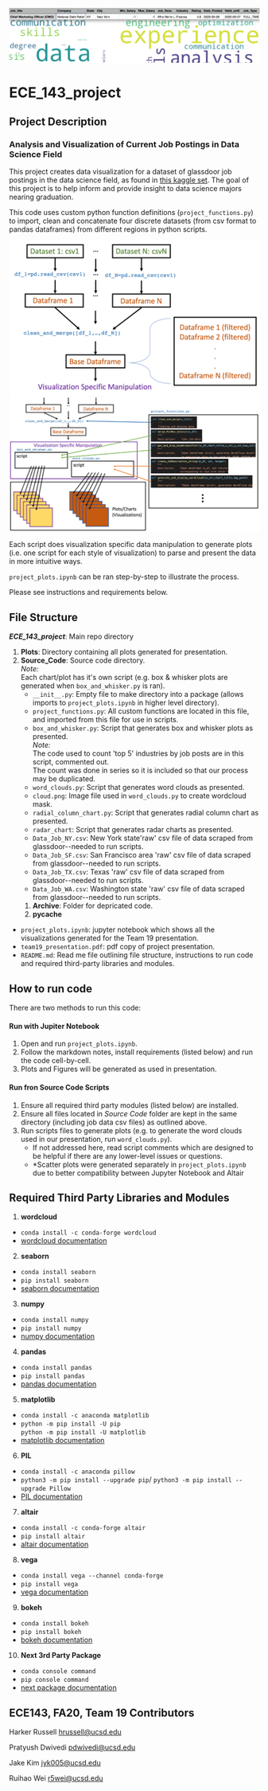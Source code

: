 ![data to vis](https://github.com/pkd25395/ECE_143_project/blob/main/RM_Images/data-to-vis.png)  
# ECE_143_project
## Project Description
  
### Analysis  and Visualization of Current Job Postings in Data Science Field
This project creates data visualization for a dataset of glassdoor job postings in the data science field, as found in [this kaggle set](https://www.kaggle.com/atharvap329/glassdoor-data-science-job-data). The goal of this project is to help inform and provide insight to data science majors nearing graduation.

This code uses custom python function definitions (`project_functions.py`) to import, clean and concatenate four discrete datasets (from csv format to pandas dataframes) from different regions in python scripts.  

![data process](https://github.com/pkd25395/ECE_143_project/blob/main/RM_Images/data_process.png)
![other process](https://github.com/pkd25395/ECE_143_project/blob/main/RM_Images/other_process.png)

Each script does visualization specific data manipulation to generate plots (i.e. one script for each style of visualization) to parse and present the data in more intuitive ways.  
 
`project_plots.ipynb` can be ran step-by-step to illustrate the process.
     
Please see instructions and requirements below.

## File Structure

***ECE_143_project***: Main repo directory
1. **Plots**: Directory containing all plots generated for presentation.  
1. **Source_Code**: Source code directory.  
*Note:*\
Each chart/plot has it's own script (e.g. box & whisker plots are generated when `box_and_whisker.py` is ran).  
     - `__init__.py`: Empty file to make directory into a package (allows imports to `project_plots.ipynb` in higher level directory).  
     - `project_functions.py`: All custom functions are located in this file, and imported from this file for use in scripts.  
     - `box_and_whisker.py`: Script that generates box and whisker plots as presented.  
     *Note:*\
     The code used to count 'top 5' industries by job posts are in this script, commented out.\
     The count was done in series so it is included so that our process may be duplicated.  
     - `word_clouds.py`: Script that generates word clouds as presented.  
     - `cloud.png`: Image file used in `word_clouds.py` to create wordcloud mask.  
     - `radial_column_chart.py`: Script that generates radial column chart as presented.  
     - `radar_chart`: Script that generates radar charts as presented.  
     - `Data_Job_NY.csv`: New York state'raw' csv file of data scraped from glassdoor--needed to run scripts.  
     - `Data_Job_SF.csv`: San Francisco area 'raw' csv file of data scraped from glassdoor--needed to run scripts.  
     - `Data_Job_TX.csv`: Texas 'raw' csv file of data scraped from glassdoor--needed to run scripts.  
     - `Data_Job_WA.csv`: Washington state 'raw' csv file of data scraped from glassdoor--needed to run scripts.  
     1. **Archive**: Folder for depricated code.
     2. **__pycache__**   
 - `project_plots.ipynb`: jupyter notebook which shows all the visualizations generated for the Team 19 presentation.  
 - `team19_presentation.pdf`: pdf copy of project presentation.
 - `README.md`: Read me file outlining file structure, instructions to run code and required third-party libraries and modules.

## How to run code
There are two methods to run this code:
#### Run with Jupiter Notebook
1. Open and run `project_plots.ipynb`.  
2. Follow the markdown notes, install requirements (listed below) and run the code cell-by-cell.
3. Plots and Figures will be generated as used in presentation.
#### Run fron Source Code Scripts
1. Ensure all required third party modules (listed below) are installed.
2. Ensure all files located in *Source Code* folder are kept in the same directory (including job data csv files) as outlined above. 
3. Run scripts files to generate plots (e.g. to generate the word clouds used in our presentation, run `word_clouds.py`).  
     - If not addressed here, read script comments which are designed to be helpful if there are any lower-level issues or questions. 
     - *Scatter plots were generated separately in `project_plots.ipynb` due to better compatibility between Jupyter Notebook and Altair

## Required Third Party Libraries and Modules
1. **wordcloud**
 - `conda install -c conda-forge wordcloud`
 - [wordcloud documentation](https://anaconda.org/conda-forge/wordcloud)
2. **seaborn**  
 - `conda install seaborn`
 - `pip install seaborn`
 - [seaborn documentation](https://seaborn.pydata.org/installing.html)  
3. **numpy**  
 - `conda install numpy`  
 - `pip install numpy`  
 - [numpy documentation](https://numpy.org/install/)  
4. **pandas**  
 - `conda install pandas`  
 - `pip install pandas`  
 - [pandas documentation](https://pandas.pydata.org/pandas-docs/stable/getting_started/install.html)  
5. **matplotlib**  
 - `conda install -c anaconda matplotlib`
 - `python -m pip install -U pip`\
    `python -m pip install -U matplotlib`  
 - [matplotlib documentation](https://matplotlib.org/3.3.3/users/installing.html)  
6. **PIL**  
 - `conda install -c anaconda pillow`
 - `python3 -m pip install --upgrade pip`/
    `python3 -m pip install --upgrade Pillow`  
 - [PIL documentation](https://github.com/python-pillow/Pillow/)  
7. **altair**  
 - `conda install -c conda-forge altair`
 - `pip install altair`  
 - [altair documentation](https://altair-viz.github.io/getting_started/installation.html) 
8. **vega**  
 - `conda install vega --channel conda-forge`  
 - `pip install vega`
 - [vega documentation](https://vega.github.io/vega/) 
9. **bokeh**  
 - `conda install bokeh`
 - `pip install bokeh`
 - [bokeh documentation](https://docs.bokeh.org/en/latest/docs/installation.html)
10. **Next 3rd Party Package**  
 - `conda console command`  
 - `pip console command`  
 - [next package documentation](https://insert-link-here)  

 ## ECE143, FA20, Team 19 Contributors   
Harker Russell <hrussell@ucsd.edu>  

Pratyush Dwivedi <pdwivedi@ucsd.edu>  

Jake Kim <jyk005@ucsd.edu>  

Ruihao Wei <r5wei@ucsd.edu>  

 
